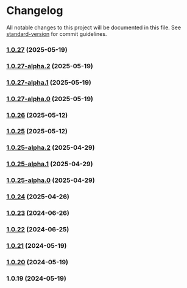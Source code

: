 # Changelog

All notable changes to this project will be documented in this file. See [standard-version](https://github.com/conventional-changelog/standard-version) for commit guidelines.

### [1.0.27](https://github.com/acrool/acrool-js-logger/compare/v1.0.27-alpha.2...v1.0.27) (2025-05-19)

### [1.0.27-alpha.2](https://github.com/acrool/acrool-js-logger/compare/v1.0.27-alpha.1...v1.0.27-alpha.2) (2025-05-19)

### [1.0.27-alpha.1](https://github.com/acrool/acrool-js-logger/compare/v1.0.26...v1.0.27-alpha.1) (2025-05-19)

### [1.0.27-alpha.0](https://github.com/acrool/acrool-js-logger/compare/v1.0.26...v1.0.27-alpha.0) (2025-05-19)

### [1.0.26](https://github.com/acrool/acrool-js-logger/compare/v1.0.25...v1.0.26) (2025-05-12)

### [1.0.25](https://github.com/acrool/acrool-js-logger/compare/v1.0.25-alpha.2...v1.0.25) (2025-05-12)

### [1.0.25-alpha.2](https://github.com/acrool/acrool-js-logger/compare/v1.0.25-alpha.1...v1.0.25-alpha.2) (2025-04-29)

### [1.0.25-alpha.1](https://github.com/acrool/acrool-js-logger/compare/v1.0.25-alpha.0...v1.0.25-alpha.1) (2025-04-29)

### [1.0.25-alpha.0](https://github.com/acrool/acrool-js-logger/compare/v1.0.24...v1.0.25-alpha.0) (2025-04-29)

### [1.0.24](https://github.com/acrool/acrool-js-logger/compare/v1.0.23...v1.0.24) (2025-04-26)

### [1.0.23](https://github.com/acrool/acrool-js-logger/compare/v1.0.22...v1.0.23) (2024-06-26)

### [1.0.22](https://github.com/acrool/acrool-js-logger/compare/v1.0.21...v1.0.22) (2024-06-25)

### [1.0.21](https://github.com/acrool/acrool-js-logger/compare/v1.0.20...v1.0.21) (2024-05-19)

### [1.0.20](https://github.com/acrool/acrool-js-logger/compare/v1.0.19...v1.0.20) (2024-05-19)

### 1.0.19 (2024-05-19)
